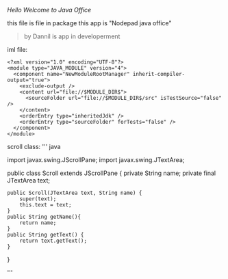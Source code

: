 _Hello Welcome to Java Office_

this file is file in package this app is "Nodepad java office"


>by Dannil is app in developerment

iml file:
``` iml
<?xml version="1.0" encoding="UTF-8"?>
<module type="JAVA_MODULE" version="4">
  <component name="NewModuleRootManager" inherit-compiler-output="true">
    <exclude-output />
    <content url="file://$MODULE_DIR$">
      <sourceFolder url="file://$MODULE_DIR$/src" isTestSource="false" />
    </content>
    <orderEntry type="inheritedJdk" />
    <orderEntry type="sourceFolder" forTests="false" />
  </component>
</module>
```
scroll class:
''' java

  import javax.swing.JScrollPane;
  import javax.swing.JTextArea;

  public class Scroll extends JScrollPane {
      private String name;
      private final JTextArea text;

    public Scroll(JTextArea text, String name) {
        super(text);
        this.text = text;
    }
    public String getName(){
        return name;
    }
    public String getText() {
        return text.getText();
    }
}

'''
